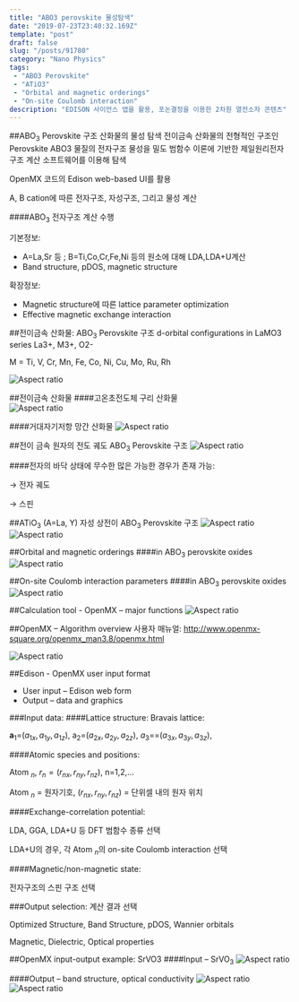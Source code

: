 ```yaml
---
title: "ABO3 perovskite 물성탐색"
date: "2019-07-23T23:40:32.169Z"
template: "post"
draft: false
slug: "/posts/91780"
category: "Nano Physics"
tags: 
 - "ABO3 Perovskite"
 - "ATiO3"
 - "Orbital and magnetic orderings"
 - "On-site Coulomb interaction"
description: "EDISON 사이언스 앱을 활용, 포논결정을 이용한 2차원 열전소자 콘텐츠"
---
```


##$\mathrm{ABO}_{3}$ Perovskite 구조 산화물의 물성 탐색
전이금속 산화물의 전형적인 구조인 Perovskite ABO3 물질의 전자구조 물성을 밀도 범함수 이론에 기반한 제일원리전자 구조 계산 소프트웨어를 이용해 탐색

OpenMX 코드의 Edison web-based UI를 활용

A, B cation에 따른 전자구조, 자성구조, 그리고 물성 계산

####$\mathrm{ABO}_{3}$ 전자구조 계산 수행

기본정보:
- A=La,Sr 등 ; B=Ti,Co,Cr,Fe,Ni 등의 원소에 대해 LDA,LDA+U계산
- Band structure, pDOS, magnetic structure 

확장정보:
- Magnetic structure에 따른 lattice parameter optimization 
- Effective magnetic exchange interaction

##전이금속 산화물: $\mathrm{ABO}_{3}$ Perovskite 구조
d-orbital configurations in LaMO3 series La3+, M3+, O2-

M = Ti, V, Cr, Mn, Fe, Co, Ni, Cu, Mo, Ru, Rh

![Aspect ratio](/media/POST/9178/0.jpg)

##전이금속 산화물
####고온초전도체 구리 산화물  
![Aspect ratio](/media/POST/9178/1235.jpg)

####거대자기저항 망간 산화물
![Aspect ratio](/media/POST/9178/1234.jpg)



##전이 금속 원자의 전도 궤도 
$\mathrm{ABO}_{3}$ Perovskite 구조
![Aspect ratio](/media/POST/9178/2.jpg)

####전자의 바닥 상태에 무수한 많은 가능한 경우가 존재 가능: 

$\rightarrow$ 전자 궤도

$\rightarrow$ 스핀


##$\mathrm{AT} \mathrm{i} \mathrm{O}_{3}$ (A=La, Y) 자성 상전이 
$\mathrm{ABO}_{3}$ Perovskite 구조
![Aspect ratio](/media/POST/9178/1236.jpg)
![Aspect ratio](/media/POST/9178/1237.jpg)

##Orbital and magnetic orderings 
####in $\mathrm{ABO}_{3}$ perovskite oxides
![Aspect ratio](/media/POST/9178/4.jpg)

##On-site Coulomb interaction parameters 
####in $\mathrm{ABO}_{3}$ perovskite oxides
![Aspect ratio](/media/POST/9178/5.jpg)

##Calculation tool - OpenMX – major functions
![Aspect ratio](/media/POST/9178/6.jpg)

##OpenMX – Algorithm overview
사용자 매뉴얼: http://www.openmx-square.org/openmx_man3.8/openmx.html

![Aspect ratio](/media/POST/9178/7.jpg)

##Edison - OpenMX user input format
- User input – Edison web form 
- Output – data and graphics

###Input data:
####Lattice structure: Bravais lattice:

$\mathbf{a}_{1}$=$\left(a_{1 x}, a_{1 y}, a_{1 z}\right)$, $\mathrm{a}_{2}$=$\left(a_{2 x}, a_{2 y}, a_{2 z}\right)$, $a_{3}=$=$\left(a_{3 x}, a_{3 y}, a_{3 z}\right)$,

####Atomic species and positions:

Atom $_{n}$, $r_{n}=\left(r_{n x}, r_{n y}, r_{n z}\right)$, n=1,2,...

Atom $_{n}$ = 원자기호, $\left(r_{n x}, r_{n y}, r_{n z}\right)$ = 단위셀 내의 원자 위치

####Exchange-correlation potential:

LDA, GGA, LDA+U 등 DFT 범함수 종류 선택

LDA+U의 경우, 각 Atom $_{n}$의 on-site Coulomb interaction 선택

####Magnetic/non-magnetic state:

전자구조의 스핀 구조 선택 

###Output selection: 계산 결과 선택

Optimized Structure, Band Structure, pDOS, Wannier orbitals

Magnetic, Dielectric, Optical properties

##OpenMX input-output example: SrVO3
####Input – $\mathrm{SrVO}_{3}$
![Aspect ratio](/media/POST/9178/1238.jpg)

####Output – band structure, optical conductivity
![Aspect ratio](/media/POST/9178/1239.jpg)
![Aspect ratio](/media/POST/9178/1240.jpg)





